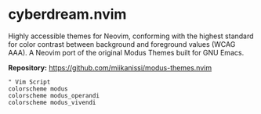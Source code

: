 # cyberdream.nvim

Highly accessible themes for Neovim, conforming with the highest standard for color contrast between background and foreground values (WCAG AAA). A Neovim port of the original Modus Themes built for GNU Emacs.

**Repository:** <https://github.com/miikanissi/modus-themes.nvim>

```vim
" Vim Script
colorscheme modus
colorscheme modus_operandi
colorscheme modus_vivendi
```

